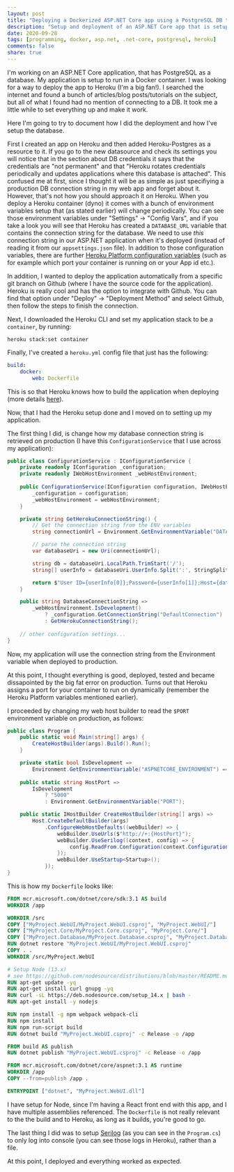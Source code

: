 ```yaml
---
layout: post
title: "Deploying a Dockerized ASP.NET Core app using a PostgreSQL DB to Heroku"
description: "Setup and deployment of an ASP.NET Core app that is setup as a Docker container and uses PostgreSQL as a DB to Heroku from a git branch on Github"
date: 2020-09-28
tags: [programming, docker, asp.net, .net-core, postgresql, heroku]
comments: false
share: true
---
```


I'm working on an ASP.NET Core application, that has PostgreSQL as a database. My application is setup to run in a Docker container. I was looking for a way to deploy the app to Heroku (I'm a big fan!). I searched the internet and found a bunch of articles/blog posts/tutorials on the subject, but all of what I found had no mention of connecting to a DB. It took me a little while to set everything up and make it work.

Here I'm going to try to document how I did the deployment and how I've setup the database.

First I created an app on Heroku and then added Heroku-Postgres as a resource to it. If you go to the new datasource and check its settings you will notice that in the section about DB credentials it says that the credentials are "not permanent" and that "Heroku rotates credentials periodically and updates applications where this database is attached". This confused me at first, since I thought it will be as simple as just specifiying a production DB connection string in my web app and forget about it. However, that's not how you should approach it on Heroku. When you deploy a Heroku container (dyno) it comes with a bunch of environment variables setup that (as stated earlier) will change periodically. You can see those environment variables under "Settings" -> "Config Vars", and if you take a look you will see that Heroku has created a `DATABASE_URL` variable that contains the connection string for the database. We need to use *this* connection string in our ASP.NET application when it's deployed (instead of reading it from our `appsettings.json` file). In addition to those configuration variables, there are further [Heroku Platform configuration variables](https://devcenter.heroku.com/articles/platform-api-reference#config-vars) (such as for example which port your container is running on or your App id etc.).

In addition, I wanted to deploy the application automatically from a specific git branch on Github (where I have the source code for the application). Heroku is really cool and has the option to integrate with Github. You can find that option under "Deploy" -> "Deployment Method" and select Github, then follow the steps to finish the connection.

Next, I downloaded the Heroku CLI and set my application stack to be a `container`, by running: 

```
heroku stack:set container
```

Finally, I've created a `heroku.yml` config file that just has the following:

```yaml
build:
    docker:
        web: Dockerfile
```

This is so that Heroku knows how to build the application when deploying (more details [here](https://devcenter.heroku.com/articles/build-docker-images-heroku-yml)).

Now, that I had the Heroku setup done and I moved on to setting up my application.

The first thing I did, is change how my database connection string is retrieved on production (I have this `ConfigurationService` that I use across my application):

```cs
public class ConfigurationService : IConfigurationService {
    private readonly IConfiguration _configuration;
    private readonly IWebHostEnvironment _webHostEnvironment;
    
    public ConfigurationService(IConfiguration configuration, IWebHostEnvironment webHostEnvironment) {
        _configuration = configuration;
        _webHostEnvironment = webHostEnvironment;
    }

    private string GetHerokuConnectionString() {
        // Get the connection string from the ENV variables
        string connectionUrl = Environment.GetEnvironmentVariable("DATABASE_URL");

        // parse the connection string
        var databaseUri = new Uri(connectionUrl);

        string db = databaseUri.LocalPath.TrimStart('/');
        string[] userInfo = databaseUri.UserInfo.Split(':', StringSplitOptions.RemoveEmptyEntries);

        return $"User ID={userInfo[0]};Password={userInfo[1]};Host={databaseUri.Host};Port={databaseUri.Port};Database={db};Pooling=true;SSL Mode=Require;Trust Server Certificate=True;";
    }

    public string DatabaseConnectionString =>
        _webHostEnvironment.IsDevelopment()
            ? _configuration.GetConnectionString("DefaultConnection")
            : GetHerokuConnectionString();
    
    // other configuration settings...
}
```

Now, my application will use the connection string from the Environment variable when deployed to production.

At this point, I thought everything is good, deployed, tested and became dissapointed by the big fat error on production. Turns out that Heroku assigns a port for your container to run on dynamically (remember the Heroku Platform variables mentioned earlier).

I proceeded by changing my web host builder to read the `$PORT` environment variable on production, as follows:

```cs
public class Program {
    public static void Main(string[] args) {
        CreateHostBuilder(args).Build().Run();
    }

    private static bool IsDevelopment =>
        Environment.GetEnvironmentVariable("ASPNETCORE_ENVIRONMENT") == "Development";
        
    public static string HostPort =>
        IsDevelopment
            ? "5000"
            : Environment.GetEnvironmentVariable("PORT");

    public static IHostBuilder CreateHostBuilder(string[] args) =>
        Host.CreateDefaultBuilder(args)
            .ConfigureWebHostDefaults((webBuilder) => {
                webBuilder.UseUrls($"http://+:{HostPort}");
                webBuilder.UseSerilog((context, config) => {
                    config.ReadFrom.Configuration(context.Configuration);
                });
                webBuilder.UseStartup<Startup>();
            });
}
```

This is how my `Dockerfile` looks like:

```dockerfile
FROM mcr.microsoft.com/dotnet/core/sdk:3.1 AS build
WORKDIR /app

WORKDIR /src
COPY ["MyProject.WebUI/MyProject.WebUI.csproj", "MyProject.WebUI/"]
COPY ["MyProject.Core/MyProject.Core.csproj", "MyProject.Core/"]
COPY ["MyProject.Database/MyProject.Database.csproj", "MyProject.Database/"]
RUN dotnet restore "MyProject.WebUI/MyProject.WebUI.csproj"
COPY . .
WORKDIR /src/MyProject.WebUI

# Setup Node (13.x)
# see https://github.com/nodesource/distributions/blob/master/README.md#deb
RUN apt-get update -yq 
RUN apt-get install curl gnupg -yq 
RUN curl -sL https://deb.nodesource.com/setup_14.x | bash -
RUN apt-get install -y nodejs

RUN npm install -g npm webpack webpack-cli
RUN npm install
RUN npm run-script build
RUN dotnet build "MyProject.WebUI.csproj" -c Release -o /app

FROM build AS publish
RUN dotnet publish "MyProject.WebUI.csproj" -c Release -o /app

FROM mcr.microsoft.com/dotnet/core/aspnet:3.1 AS runtime
WORKDIR /app
COPY --from=publish /app .

ENTRYPOINT ["dotnet", "MyProject.WebUI.dll"]
```

I have setup for Node, since I'm having a React front end with this app, and I have multiple assemblies referenced. The `Dockerfile` is not really relevant to the the build and to Heroku, as long as it builds, you're good to go.

The last thing I did was to setup [Serilog](https://serilog.net/) (as you can see in the `Program.cs`) to only log into console (you can see those logs in Heroku), rather than a file.

At this point, I deployed and everything worked as expected.
